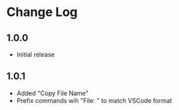 # Change Log

## 1.0.0

- Initial release

## 1.0.1

- Added "Copy File Name"
- Prefix commands wih "File: " to match VSCode format
